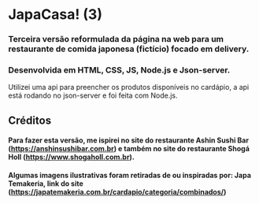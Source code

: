 # JapaCasa! (3)

### Terceira versão reformulada da página na web para um restaurante de comida japonesa (fictício) focado em delivery.
### Desenvolvida em HTML, CSS, JS, Node.js e Json-server.

Utilizei uma api para preencher os produtos disponíveis no cardápio, a api está rodando no json-server e foi feita com Node.js.

## Créditos
#### Para fazer esta versão, me ispirei no site do restaurante Ashin Sushi Bar (https://anshinsushibar.com.br) e também no site do restaurante Shogá Holl (https://www.shogaholl.com.br).
#### Algumas imagens ilustrativas foram retiradas de ou inspiradas por: Japa Temakeria, link do site (https://japatemakeria.com.br/cardapio/categoria/combinados/)